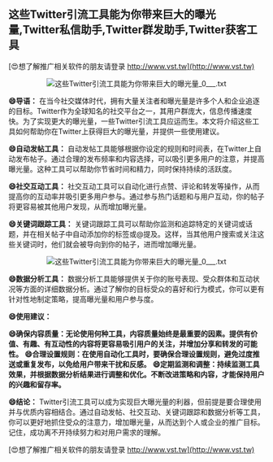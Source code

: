 ## **这些Twitter引流工具能为你带来巨大的曝光量,Twitter私信助手,Twitter群发助手,Twitter获客工具**

[😍想了解推广相关软件的朋友请登录 http://www.vst.tw](http://www.vst.tw)

 <center><img src="https://vst.tw/MP4/tuiguang/png/7.png" alt="这些Twitter引流工具能为你带来巨大的曝光量_0___.txt"></center>

**😄导语：**
在当今社交媒体时代，拥有大量关注者和曝光量是许多个人和企业追逐的目标。Twitter作为全球知名的社交平台之一，其用户群庞大，信息传播速度快。为了实现更大的曝光量，一些Twitter引流工具应运而生。本文将介绍这些工具如何帮助你在Twitter上获得巨大的曝光量，并提供一些使用建议。

**😄自动发帖工具：**
自动发帖工具能够根据你设定的规则和时间表，在Twitter上自动发布帖子。通过合理的发布频率和内容选择，可以吸引更多用户的注意，并提高曝光量。这种工具可以帮助你节省时间和精力，同时保持持续的活跃度。

**😄社交互动工具：**
社交互动工具可以自动化进行点赞、评论和转发等操作，从而提高你的互动率并吸引更多用户参与。通过参与热门话题和与用户互动，你的帖子将更容易被其他用户发现，从而增加曝光量。

**😄关键词跟踪工具：**
关键词跟踪工具可以帮助你监测和追踪特定的关键词或话题，并在相关帖子中自动添加你的标签或@提及。这样，当其他用户搜索或关注这些关键词时，他们就会被导向到你的帖子，进而增加曝光量。

 <center><img src="https://vst.tw/MP4/tuiguang/png/4.png" alt="这些Twitter引流工具能为你带来巨大的曝光量_0___.txt"></center>

**😄数据分析工具：**
数据分析工具能够提供关于你的账号表现、受众群体和互动状况等方面的详细数据分析。通过了解你的目标受众的喜好和行为模式，你可以更有针对性地制定策略，提高曝光量和用户参与度。

**😄使用建议：**

**😄确保内容质量：无论使用何种工具，内容质量始终是最重要的因素。提供有价值、有趣、有互动性的内容将更容易吸引用户的关注，并增加分享和转发的可能性。**
**😄合理设置规则：在使用自动化工具时，要确保合理设置规则，避免过度推送或重复发布，以免给用户带来干扰和反感。**
**😄定期监测和调整：持续监测工具效果，并根据数据分析结果进行调整和优化。不断改进策略和内容，才能保持用户的兴趣和留存率。**

**😄结论：**
Twitter引流工具可以成为实现巨大曝光量的利器，但前提是要合理使用并与优质内容相结合。通过自动发帖、社交互动、关键词跟踪和数据分析等工具，你可以更好地抓住受众的注意力，增加曝光量，从而达到个人或企业的推广目标。记住，成功离不开持续努力和对用户需求的理解。

[😍想了解推广相关软件的朋友请登录 http://www.vst.tw](http://www.vst.tw)



